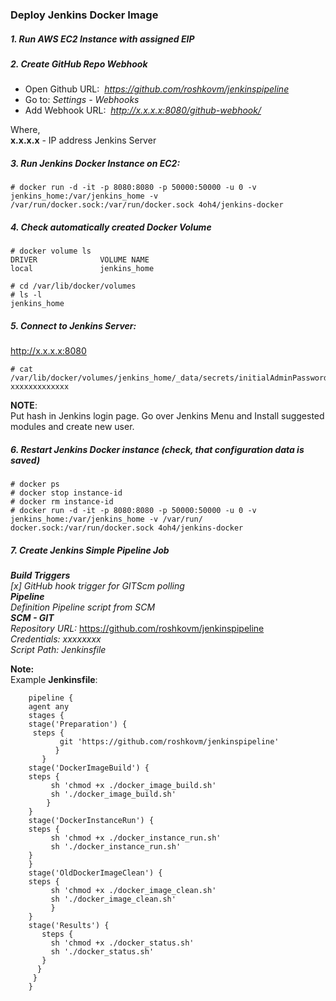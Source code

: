 ### Deploy Jenkins Docker Image

##### 1. Run AWS EC2 Instance with assigned EIP

##### 2. Create GitHub Repo Webhook
- Open Github URL:&nbsp; _https://github.com/roshkovm/jenkinspipeline_
- Go to:   _Settings - Webhooks_
- Add Webhook URL: &nbsp;_http://x.x.x.x:8080/github-webhook/_

Where, <br>
__x.x.x.x__ - IP address Jenkins Server

##### 3. Run Jenkins Docker Instance on EC2:
```console
# docker run -d -it -p 8080:8080 -p 50000:50000 -u 0 -v jenkins_home:/var/jenkins_home -v /var/run/docker.sock:/var/run/docker.sock 4oh4/jenkins-docker
```

##### 4. Check automatically created Docker Volume
```console
# docker volume ls
DRIVER              VOLUME NAME
local               jenkins_home

# cd /var/lib/docker/volumes
# ls -l
jenkins_home
```

##### 5. Connect to Jenkins Server:
http://x.x.x.x:8080
```console
# cat /var/lib/docker/volumes/jenkins_home/_data/secrets/initialAdminPassword
xxxxxxxxxxxxx
```
__NOTE__:<br>
Put hash in Jenkins login page. Go over Jenkins Menu and Install suggested modules and create new user.

##### 6. Restart Jenkins Docker instance (check, that configuration data is saved)
```console
# docker ps
# docker stop instance-id
# docker rm instance-id
# docker run -d -it -p 8080:8080 -p 50000:50000 -u 0 -v jenkins_home:/var/jenkins_home -v /var/run/ docker.sock:/var/run/docker.sock 4oh4/jenkins-docker
```
##### 7. Create Jenkins Simple Pipeline Job
<b>_Build Triggers_ </b><br>
_[x] GitHub hook trigger for GITScm polling_ <br>
<b>_Pipeline_ </b><br>
_Definition Pipeline script from SCM_ <br>
<b>_SCM - GIT_ </b><br>
_Repository URL:_ https://github.com/roshkovm/jenkinspipeline <br>
_Credentials: xxxxxxxx_ <br>
_Script Path: Jenkinsfile_ <br>

__Note:__<br>
Example __Jenkinsfile__:<br>

```console
	pipeline {
    agent any
    stages {
    stage('Preparation') {
     steps {
           git 'https://github.com/roshkovm/jenkinspipeline'
          }
       }
    stage('DockerImageBuild') {
    steps {
         sh 'chmod +x ./docker_image_build.sh'
         sh './docker_image_build.sh'
        }
    }
    stage('DockerInstanceRun') {
    steps {
         sh 'chmod +x ./docker_instance_run.sh'
         sh './docker_instance_run.sh'
    }
    }
    stage('OldDockerImageClean') {
    steps {
         sh 'chmod +x ./docker_image_clean.sh'
         sh './docker_image_clean.sh'
         }
    }
    stage('Results') {
       steps {
         sh 'chmod +x ./docker_status.sh'
         sh './docker_status.sh'
       }
      }
     }
    }
```
